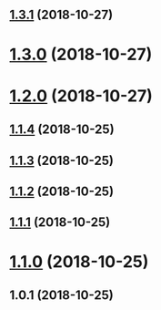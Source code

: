 <a name="1.3.1"></a>
## [1.3.1](https://github.com/Hydrock/hydrock-web-tools/compare/v1.3.0...v1.3.1) (2018-10-27)



<a name="1.3.0"></a>
# [1.3.0](https://github.com/Hydrock/hydrock-web-tools/compare/v1.2.0...v1.3.0) (2018-10-27)



<a name="1.2.0"></a>
# [1.2.0](https://github.com/Hydrock/hydrock-web-tools/compare/v1.1.4...v1.2.0) (2018-10-27)



<a name="1.1.4"></a>
## [1.1.4](https://github.com/Hydrock/hydrock-web-tools/compare/v1.1.3...v1.1.4) (2018-10-25)



<a name="1.1.3"></a>
## [1.1.3](https://github.com/Hydrock/hydrock-web-tools/compare/v1.1.2...v1.1.3) (2018-10-25)



<a name="1.1.2"></a>
## [1.1.2](https://github.com/Hydrock/hydrock-web-tools/compare/v1.1.1...v1.1.2) (2018-10-25)



<a name="1.1.1"></a>
## [1.1.1](https://github.com/Hydrock/hydrock-web-tools/compare/v1.1.0...v1.1.1) (2018-10-25)



<a name="1.1.0"></a>
# [1.1.0](https://github.com/Hydrock/hydrock-web-tools/compare/v1.0.1...v1.1.0) (2018-10-25)



<a name="1.0.1"></a>
## 1.0.1 (2018-10-25)



